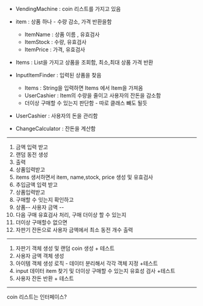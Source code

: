 - VendingMachine :  coin 리스트를 가지고 있음
- item : 상품 하나 - 수량 감소, 가격 반환을함
  - ItemName : 상품 이름 , 유효검사
  - ItemStock : 수량, 유효검사
  - ItemPrice : 가격, 유효검사
- Items : List<Item>을 가지고 상품을 조회함, 최소,최대 상품 가격 반환
- InputItemFinder : 입력된 상품을 찾음
    - Items : String을 입력하면 Items 에서 Item을 가져옴
    - UserCashier : Item의 수량을 줄이고 사용자의 잔돈을 감소함
    - 더이상 구매할 수 있는지 판단함 - 따로 클래스 뺴도 될듯
    
- UserCashier : 사용자의 돈을 관리함
- ChangeCalculator : 잔돈을 계산함

---
1. 금액 입력 받고
2. 랜덤 동전 생성
3. 출력
4. 상품입력받고
5. items 생서하면서 item, name,stock, price 생성 및 유효검사
6. 추입금액 입력 받고
7. 상품입력받고
8. 구매할 수 잇는지 확인하고 
9. 상품-- 사용자 금액 --
10. 다음 구매 유효검사 처리, 구매 더이상 할 수 있는지
11. 더이상 구매할수 없으면
12. 자판기 잔돈으로 사용자 금액에서 최소 동전 개수 출력

---
1. 자판기 객체 생성 및 랜덤 coin 생성 + 테스트
2. 사용자 금액 객체 생성 
3. 아이템 객체 생성 로직 - 데이터 분리해서 각각 객체 지정 +테스트
4. input 데이터 item 찾기 및 더이상 구매할 수 있는지 유효성 검사 +테스트
5. 사용자 잔돈 반환 + 테스트

--- 
coin 리스트는 인터페이스?